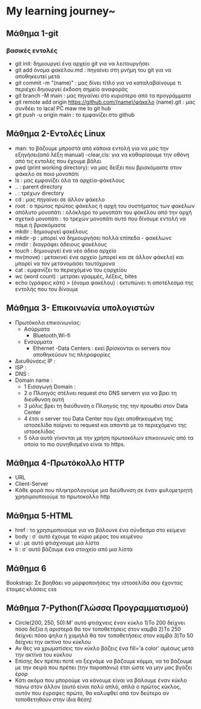 # My learning journey~

## Μάθημα 1-git
### βασικές εντολές

- git init: δημιουργεί ένα αρχείο git για να λειτουργήσει 
- git add όνομα φακέλου.md : πηγαίνει στη μνήμη του git για να αποθηκευτεί μετά
- git commit -m "(name)" : μας δίνει τίτλο για να καταλαβαίνουμε τι περιέχει δηιουργεί έκδοση σημείο αναφοράς
- git branch -M main : μας πηγαίνει στο κυριότερο από τα προγράμματα
- git remote add origin https://github.com/(name)/φάκελο (name).git : μας συνδέει το lacal PC maw me to git hub
- git push -u origin main : το εμφανίζει στο github

## Μάθημα 2-Eντολές Linux
- man: το βάζουμε μπροστά από κάποια εντολή για να μας την εξηγήσει(από λέξη manual)
-clear,cls: για να καθαρίσουμε την οθόνη από τις εντολές που έχουμε βάλει
- pwd (print working directory): να μας δείξει που βρισκόμαστε στον φάκελο σε ποιο μονοπάτι
- ls : μας εμφανίζει όλα τα αρχεία-φάκελοuς
- .. : parent directory
- . : τρέχων directory
- cd : μας πηγαίνει σε άλλον φάκελο
- root : ο πρώτος πρώτος φάκελος ή αρχή του συστήματος των φακέλων
- απόλυτο μονοπάτι : ολόκληρο το μονοπάτι του φακέλου από την αρχή
- σχετικό μονοπάτι : το τρεχών μονοπάτι αυτό που δίνουμε εντολή να πάμε ή βρισκόμαστε
- mkdir : δημιουργεί φακέλους
- mkdir -p : μπορεί να δημιουργήσει πολλά επίπεδα - φακέλωνc
- rmdir : διαγράφει άδειους φακέλους
- touch : δημιουργεί ένα νέο άδειο αρχείο
- mv(move) : μετακινεί ένα αρχείο (μπορεί και σε  άλλον φάκελο) και μπορεί να τον μετανομάσει ταυτόχρονα
- cat : εμφανίζει το περιεχόμενο του ςαρχείου
- wc (word count) : μετράει γραμμές, λέξεις, bites
- echo (γράφεις κάτι) > (όνομα φακέλου) : εκτυπώνει τι αποτέλεσμα της εντολής που του δίνουμε
## Μάθημα 3- Επικοινωνία υπολογιστών
- Πρωτόκολα επικοινωνίας: 
    - Ασύρματα
        - Bluetooth,Wi-fi
    - Ενσύρματα
        - Ethernet
-Data Centers : εκεί βρίσκονται οι servers που αποθηκεύουν τις πληροφορίες
- Διευθύνσεις IP :
- ISP :
- DNS :
- Domain name : 
    - 1 Εισαγωγή Domain :
    - 2 o Πλοηγός στέλνει request στο DNS servern για να βρει τη διευθυνση αυτή
    - 3 μόλις βρει τη διεύθυνση ο Πλοηγός της την προωθεί στον Data Center
    - 4 έτσι ο server του Data Center που έχει αποθηκευμένη της ιστοσελίδα παίρνει το request και απαντά με το περιεχόμενο της ιστοσελίδας
    - 5 όλα αυτά γίνονται με την χρήση πρωτοκόλων επικοινωνίς από τα οποία το πιο συνηθισμένο είναι το https.
## Μάθημα 4-Πρωτόκολλο HTTP    
- URL
- Client-Server
- Kάθε φορά που πληκτρολογούμε μια διεύθυνση σε έναν φυλομετρητή χρησιμουποιούμε το πρωτοκολλο http
## Μάθημα 5-HTML
 - href : το χρησιμοποιούμε για να βάλουνε ένα σύνδεσμο στο κείμενο
 - body : σ΄ αυτό έχουμε το κύριο μέρος του κειμένου
 - ul : με αυτό φτιάχνουμε μια λίστα
 - li : σ΄ αυτό βάζουμε ένα στοιχείο από μια λίστα

 ## Mάθημα 6 
 Βοοkstrap: Σε βοηθάει να μορφοποιήσεις την ιστοσελίδα σου έχοντας έτοιμες κλάσεις css
 
 ## Μάθημα 7-Python(Γλώσσα Προγραμματισμού)
  - Circle(200, 250, 50):Μ' αυτό φτιάχνεις έναν κύκλο
  1)Το 200 δείχνει πόσο δεξία ή αριστερά θα τον τοποθετήσεις στον καμβά 
  2)Το 250 δείχνει πόσο ψηλα ή χαμηλά θα τον τοποθετήσεις στον καμβά
  3)Το 50 δείχνει την ακτίνα του κύκλου
  - Αν θες να χρωματίσεις τον κύκλο βάζεις ένα fill='a color' αμέσως μετά την ακτίνα του κύκλου
  - Επίσης δεν πρέπει ποτέ να ξεχνάμε να βάζουμε κόμμα, να τα βάζουμε με την σειρά που πρέπει (την παραπάνω) έτσι ώστε να μην μας βγάζει έρορ
  - Κάτι ακόμα που μπορούμε να κάνουμε είναι να βάλουμε έναν κύκλο πάνω στον άλλον (αυτό είναι πολύ απλό, απλά ο πρώτος κύκλος, αυτόν που έγραψες πρώτο, θα καλυφθεί από τον δεύτερο αν τοποθετηθούν στην ίδια θέση) 